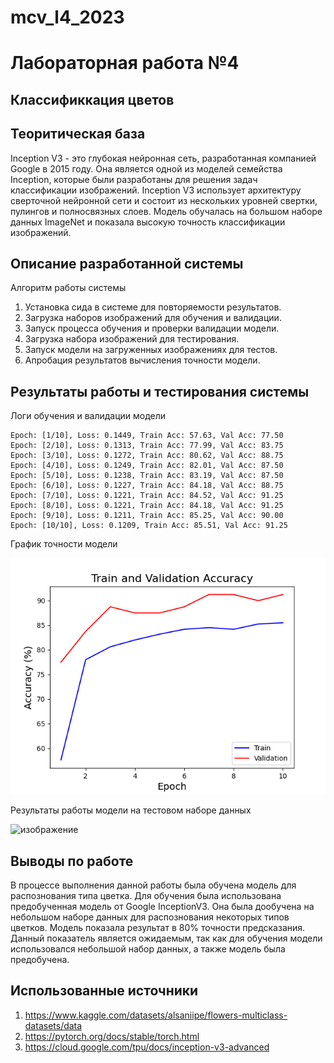 # mcv_l4_2023
# Лабораторная работа №4
## Классификкация цветов

## Теоритическая база

Inception V3 - это глубокая нейронная сеть, разработанная компанией Google в 2015 году. Она является одной из моделей семейства Inception, которые были разработаны для решения задач классификации изображений. Inception V3 использует архитектуру сверточной нейронной сети и состоит из нескольких уровней свертки, пулингов и полносвязных слоев. Модель обучалась на большом наборе данных ImageNet и показала высокую точность классификации изображений.

## Описание разработанной системы

Алгоритм работы системы
1. Установка сида в системе для повторяемости результатов.
2. Загрузка наборов изображений для обучения и валидации.
3. Запуск процесса обучения и проверки валидации модели.
4. Загрузка набора изображений для тестирования.
5. Запуск модели на загруженных изображениях для тестов.
6. Апробация результатов вычисления точности модели.

## Результаты работы и тестирования системы

Логи обучения и валидации модели

```
Epoch: [1/10], Loss: 0.1449, Train Acc: 57.63, Val Acc: 77.50
Epoch: [2/10], Loss: 0.1313, Train Acc: 77.99, Val Acc: 83.75
Epoch: [3/10], Loss: 0.1272, Train Acc: 80.62, Val Acc: 88.75
Epoch: [4/10], Loss: 0.1249, Train Acc: 82.01, Val Acc: 87.50
Epoch: [5/10], Loss: 0.1238, Train Acc: 83.19, Val Acc: 87.50
Epoch: [6/10], Loss: 0.1227, Train Acc: 84.18, Val Acc: 88.75
Epoch: [7/10], Loss: 0.1221, Train Acc: 84.52, Val Acc: 91.25
Epoch: [8/10], Loss: 0.1221, Train Acc: 84.18, Val Acc: 91.25
Epoch: [9/10], Loss: 0.1211, Train Acc: 85.25, Val Acc: 90.00
Epoch: [10/10], Loss: 0.1209, Train Acc: 85.51, Val Acc: 91.25

```
График точности модели

![cat.png](./plot.png)

Результаты работы модели на тестовом наборе данных

![изображение](https://github.com/MYarosh/mcv_lab4/assets/57475688/2769ebeb-ba73-48fd-a7c7-3b2e652f8dae)



## Выводы по работе

В процессе выполнения данной работы была обучена модель для распознования типа цветка. Для обучения была использована предобученная модель от Google InceptionV3. Она была дообучена на небольшом наборе данных для распознования некоторых типов цветков. Модель показала результат в 80% точности предсказания. Данный показатель является ожидаемым, так как для обучения модели использовался небольшой набор данных, а также модель была предобучена.
  
## Использованные источники

1. https://www.kaggle.com/datasets/alsaniipe/flowers-multiclass-datasets/data
2. https://pytorch.org/docs/stable/torch.html
3. https://cloud.google.com/tpu/docs/inception-v3-advanced
